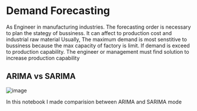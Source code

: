 # Demand Forecasting

As Engineer in manufacturing industries. The forecasting order is necessary to plan the stategy of bussiness. It can affect to production cost and industrial raw material
Usually, The maximum demand is most senstitive to bussiness because the max capacity of factory is limit. If demand is exceed to production capability.
The engineer or management must find solution to increase production capability

## ARIMA vs SARIMA
![image](https://user-images.githubusercontent.com/38306547/137628988-ae3f7847-7fad-4e2c-ab9c-61cafe5c13d4.png)

In this notebook I made comparision between ARIMA and SARIMA mode

